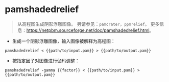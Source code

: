# pamshadedrelief

> 从高程图生成阴影浮雕图像。
> 另请参见：`pamcrater`，`ppmrelief`。
> 更多信息：<https://netpbm.sourceforge.net/doc/pamshadedrelief.html>。

- 生成一个阴影浮雕图像，输入图像被解释为高程图：

`pamshadedrelief < {{path/to/input.pam}} > {{path/to/output.pam}}`

- 按指定因子对图像进行伽玛调整：

`pamshadedrelief -gamma {{factor}} < {{path/to/input.pam}} > {{path/to/output.pam}}`